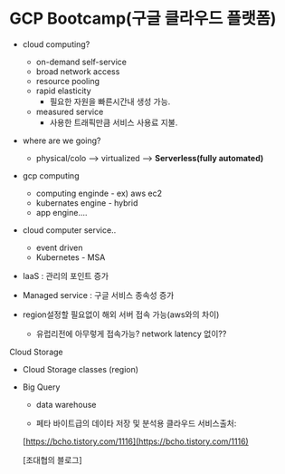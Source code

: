 # GCP Bootcamp(구글 클라우드 플랫폼)
  
- cloud computing?
    - on-demand self-service
    - broad network access
    - resource pooling
    - rapid elasticity
        - 필요한 자원을 빠른시간내 생성 가능.
    - measured service
        - 사용한 트래픽만큼 서비스 사용료 지불.

- where are we going?
    - physical/colo —> virtualized —> **Serverless(fully automated)**

- gcp computing
    - computing enginde - ex) aws ec2
    - kubernates engine - hybrid
    - app engine....

- cloud computer service..
    - event driven
    - Kubernetes - MSA

- IaaS : 관리의 포인트 증가
- Managed service : 구글 서비스 종속성 증가

- region설정할 필요없이 해외 서버 접속 가능(aws와의 차이)
    - 유럽리전에 아무렇게 접속가능? network latency 없이??

Cloud Storage

- Cloud Storage classes (region)
- Big Query
    - data warehouse

     - 페타 바이트급의 데이타 저장 및 분석용 클라우드 서비스출처:

    [https://bcho.tistory.com/1116](https://bcho.tistory.com/1116)

    [조대협의 블로그]
